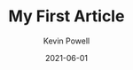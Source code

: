 ---
title: My First Article
author: Kevin Powell
date: 2021-06-01
image: /assets/blog/article-1.jpg
---